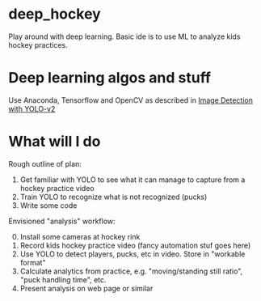# deep_hockey
Play around with deep learning. Basic ide is to use ML to analyze kids hockey practices.

# Deep learning algos and stuff
Use Anaconda, Tensorflow and OpenCV as described in [Image Detection with YOLO-v2](https://www.youtube.com/watch?v=PyjBd7IDYZs&list=PLX-LrBk6h3wSGvuTnxB2Kj358XfctL4BM&index=1)

# What will I do
Rough outline of plan:
1) Get familiar with YOLO to see what it can manage to capture from a hockey practice video
2) Train YOLO to recognize what is not recognized (pucks)
3) Write some code

Envisioned "analysis" workflow:

0) Install some cameras at hockey rink
1) Record kids hockey practice video (fancy automation stuf goes here)
2) Use YOLO to detect players, pucks, etc in video. Store in "workable format"
3) Calculate analytics from practice, e.g. "moving/standing still ratio", "puck handling time", etc.
4) Present analysis on web page or similar
